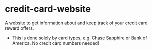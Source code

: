 # credit-card-website

A website to get information about and keep track of your credit card reward offers.

- This is done solely by card types, e.g. Chase Sapphire or Bank of America. No credit card numbers needed!
